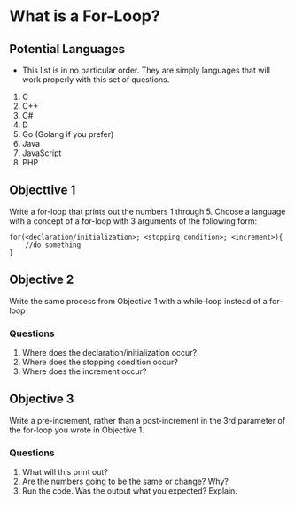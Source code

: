 # What is a For-Loop?

## Potential Languages
* This list is in no particular order. They are simply languages that will work
properly with this set of questions.
1. C
2. C++
3. C#
4. D
5. Go (Golang if you prefer)
6. Java
7. JavaScript
8. PHP

## Objecttive 1
Write a for-loop that prints out the numbers 1 through 5. Choose a language
with a concept of a for-loop with 3 arguments of the following form:
```
for(<declaration/initialization>; <stopping_condition>; <increment>){
    //do something
}

```

## Objective 2
Write the same process from Objective 1 with a while-loop instead of a for-loop

### Questions
1. Where does the declaration/initialization occur?
2. Where does the stopping condition occur?
3. Where does the increment occur?

## Objective 3
Write a pre-increment, rather than a post-increment in the 3rd parameter of the
for-loop you wrote in Objective 1.

### Questions
1. What will this print out?
2. Are the numbers going to be the same or change? Why?
3. Run the code. Was the output what you expected? Explain.
